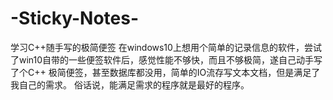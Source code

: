 # -Sticky-Notes-
学习C++随手写的极简便签
在windows10上想用个简单的记录信息的软件，尝试了win10自带的一些便签软件后，感觉性能不够快，而且不够极简，遂自己动手写了个C++ 极简便签，甚至数据库都没用，简单的IO流存写文本文档，但是满足了我自己的需求。
俗话说，能满足需求的程序就是最好的程序。
